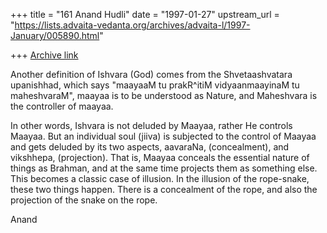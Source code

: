 +++
title = "161 Anand Hudli"
date = "1997-01-27"
upstream_url = "https://lists.advaita-vedanta.org/archives/advaita-l/1997-January/005890.html"

+++
[Archive link](https://lists.advaita-vedanta.org/archives/advaita-l/1997-January/005890.html)

 Another definition of Ishvara (God) comes from the Shvetaashvatara
 upanishhad, which says "maayaaM tu prakR^itiM vidyaanmaayinaM tu
 maheshvaraM", maayaa is to be understood as Nature, and Maheshvara
 is the controller of maayaa.

 In other words, Ishvara is not deluded by  Maayaa,
 rather He controls Maayaa. But an individual soul (jiiva) is
 subjected to the control of Maayaa and gets deluded by its two
 aspects, aavaraNa, (concealment), and vikshhepa, (projection).
 That is, Maayaa conceals the essential nature of things as Brahman, and
 at the same time projects them as something else. This becomes
 a classic case of illusion. In the illusion of the rope-snake,
 these two things happen. There is a concealment of the rope,
 and also the projection of the snake on the rope.

Anand


